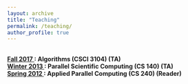 ```yaml
---
layout: archive
title: "Teaching"
permalink: /teaching/
author_profile: true
---
```


<br>
<b> <u> Fall 2017 </u>: Algorithms (CSCI 3104) (TA) </b>
<br>
<b> <u> Winter 2013 </u>: Parallel Scientific Computing (CS 140) (TA) </b>
<br>
<b> <u> Spring 2012 </u>: Applied Parallel Computing (CS 240) (Reader) </b>

